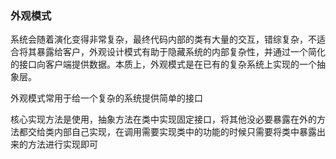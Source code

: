 ### 外观模式

系统会随着演化变得非常复杂，最终代码内部的类有大量的交互，错综复杂，不适合将其暴露给客户，外观设计模式有助于隐藏系统的内部复杂性，并通过一个简化的接口向客户端提供数据。本质上，外观模式是在已有的复杂系统上实现的一个抽象层。

外观模式常用于给一个复杂的系统提供简单的接口



核心实现方法是使用，抽象方法在类中实现固定接口，将其他没必要暴露在外的方法都交给类内部自己实现，在调用需要实现类中的功能的时候只需要将类中暴露出来的方法进行实现即可